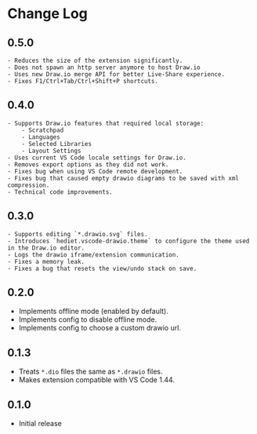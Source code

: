 # Change Log

## 0.5.0

    - Reduces the size of the extension significantly.
    - Does not spawn an http server anymore to host Draw.io
    - Uses new Draw.io merge API for better Live-Share experience.
    - Fixes F1/Ctrl+Tab/Ctrl+Shift+P shortcuts.

## 0.4.0

    - Supports Draw.io features that required local storage:
        - Scratchpad
        - Languages
        - Selected Libraries
        - Layout Settings
    - Uses current VS Code locale settings for Draw.io.
    - Removes export options as they did not work.
    - Fixes bug when using VS Code remote development.
    - Fixes bug that caused empty drawio diagrams to be saved with xml compression.
    - Technical code improvements.

## 0.3.0

    - Supports editing `*.drawio.svg` files.
    - Introduces `hediet.vscode-drawio.theme` to configure the theme used in the Draw.io editor.
    - Logs the drawio iframe/extension communication.
    - Fixes a memory leak.
    - Fixes a bug that resets the view/undo stack on save.

## 0.2.0

-   Implements offline mode (enabled by default).
-   Implements config to disable offline mode.
-   Implements config to choose a custom drawio url.

## 0.1.3

-   Treats `*.dio` files the same as `*.drawio` files.
-   Makes extension compatible with VS Code 1.44.

## 0.1.0

-   Initial release
